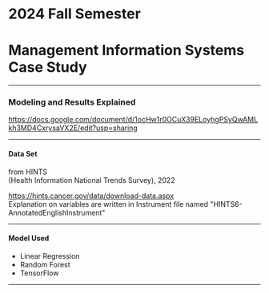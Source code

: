 # 2024 Fall Semester  
# Management Information Systems Case Study

---  

### Modeling and Results Explained
https://docs.google.com/document/d/1ocHw1r0OCuX39ELoyhgPSyQwAMLkh3MD4CxrysaVX2E/edit?usp=sharing


---
#### Data Set  
from HINTS  
(Health Information National Trends Survey), 2022

https://hints.cancer.gov/data/download-data.aspx  
Explanation on variables are written in Instrument file named "HINTS6-AnnotatedEnglishInstrument"

---
#### Model Used  
* Linear Regression  
* Random Forest  
* TensorFlow  
---
